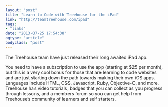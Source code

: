 ```yaml
---
layout: "post"
title: "Learn to Code with Treehouse for the iPad"
link: "http://teamtreehouse.com/ipad"
tags: 
- "links"
date: "2013-07-25 17:54:38"
ogtype: "article"
bodyclass: "post"
---
```


The Treehouse team have just released their long awaited iPad app.

You need to have a subscription to use the app (starting at $25 per month), but this is a very cool bonus for those that are learning to code websites and are just starting down the path towards making their own iOS apps. Languages include HTML, CSS, Javascript, Ruby, Objective-C, and more. Treehouse has video tutorials, badges that you can collect as you progress through lessons, and a members forum so you can get help from Treehouse’s community of learners and self starters.